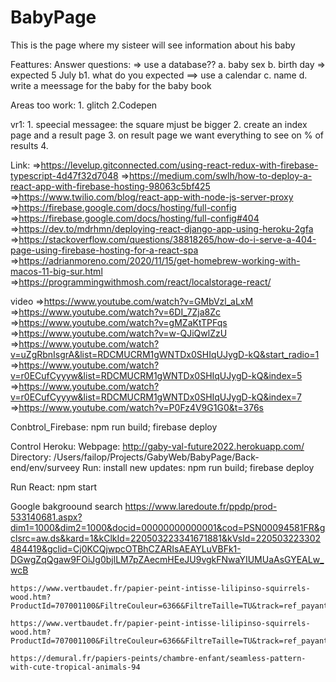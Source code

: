# BabyPage

This is the page where my sisteer will see information about his baby

Feattures:
    Answer questions: => use a database??
        a. baby sex
        b. birth day => expected 5 July
            b1. what do you expected ==> use a calendar
        c. name
        d. write a meessage for the baby for the baby book

Areas too work:
    1. glitch
    2.Codepen

vr1:
    1. speecial messagee: the square mjust be bigger
    2. create an index page and a result page
    3. on result page we want everything to see on % of results
    4. 

Link:
    =>https://levelup.gitconnected.com/using-react-redux-with-firebase-typescript-4d47f32d7048
    =>https://medium.com/swlh/how-to-deploy-a-react-app-with-firebase-hosting-98063c5bf425
    =>https://www.twilio.com/blog/react-app-with-node-js-server-proxy
    =>https://firebase.google.com/docs/hosting/full-config
    =>https://firebase.google.com/docs/hosting/full-config#404
    =>https://dev.to/mdrhmn/deploying-react-django-app-using-heroku-2gfa
    =>https://stackoverflow.com/questions/38818265/how-do-i-serve-a-404-page-using-firebase-hosting-for-a-react-spa
    =>https://adrianmoreno.com/2020/11/15/get-homebrew-working-with-macos-11-big-sur.html
    =>https://programmingwithmosh.com/react/localstorage-react/

video
    =>https://www.youtube.com/watch?v=GMbVzl_aLxM
    =>https://www.youtube.com/watch?v=6DI_7Zja8Zc
    =>https://www.youtube.com/watch?v=gMZaKtTPFqs
    =>https://www.youtube.com/watch?v=w-QJiQwlZzU
    =>https://www.youtube.com/watch?v=uZgRbnIsgrA&list=RDCMUCRM1gWNTDx0SHIqUJygD-kQ&start_radio=1
    =>https://www.youtube.com/watch?v=r0ECufCyyyw&list=RDCMUCRM1gWNTDx0SHIqUJygD-kQ&index=5
    =>https://www.youtube.com/watch?v=r0ECufCyyyw&list=RDCMUCRM1gWNTDx0SHIqUJygD-kQ&index=7
    =>https://www.youtube.com/watch?v=P0Fz4V9G1G0&t=376s


Conbtrol_Firebase:
    npm run build; firebase deploy

Control Heroku:
    Webpage:
        http://gaby-val-future2022.herokuapp.com/
    Directory: 
        /Users/failop/Projects/GabyWeb/BabyPage/Back-end/env/surveey
    Run:
        install new updates: npm run build; firebase deploy

Run React:
    npm start




Google bakgroound search
    https://www.laredoute.fr/ppdp/prod-533140681.aspx?dim1=1000&dim2=1000&docid=00000000000001&cod=PSN00094581FR&gclsrc=aw.ds&kard=1&kClkId=220503223341671881&kVsId=220503223302484419&gclid=Cj0KCQjwpcOTBhCZARIsAEAYLuVBFk1-DGwgZqQgaw9FOiJg0bjlLM7pZAecmHEeJU9vgkFNwaYIUMUaAsGYEALw_wcB

    https://www.vertbaudet.fr/papier-peint-intisse-lilipinso-squirrels-wood.htm?ProductId=707001100&FiltreCouleur=6366&FiltreTaille=TU&track=ref_payant&cmpid=SEM0295&kenshoo_ida=homekids&gclid=Cj0KCQjwpcOTBhCZARIsAEAYLuV8vmJILQy0tDZVb13hIjO7sqMWPA6kbGhP58ghIrtcxkaoVita6jgaAmxMEALw_wcB#&gid=1&pid=1

    https://www.vertbaudet.fr/papier-peint-intisse-lilipinso-squirrels-wood.htm?ProductId=707001100&FiltreCouleur=6366&FiltreTaille=TU&track=ref_payant&cmpid=SEM0295&kenshoo_ida=homekids&gclid=Cj0KCQjwpcOTBhCZARIsAEAYLuV8vmJILQy0tDZVb13hIjO7sqMWPA6kbGhP58ghIrtcxkaoVita6jgaAmxMEALw_wcB#&gid=1&pid=1

    https://demural.fr/papiers-peints/chambre-enfant/seamless-pattern-with-cute-tropical-animals-94

    



